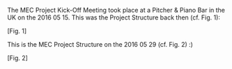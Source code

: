 
The MEC Project Kick-Off Meeting took place at a Pitcher & Piano Bar in the UK on the 2016 05 15.
This was the Project Structure back then (cf. Fig. 1):

[Fig. 1]

This is the MEC Project Structure on the 2016 05 29 (cf. Fig. 2) :)

[Fig. 2]
